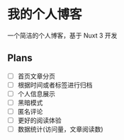 # 我的个人博客

一个简洁的个人博客，基于 Nuxt 3 开发

## Plans

- [ ] 首页文章分页
- [ ] 根据时间或者标签进行归档
- [ ] 个人信息展示
- [ ] 黑暗模式
- [ ] 匿名评论
- [ ] 更好的阅读体验
- [ ] 数据统计(访问量，文章阅读数)
